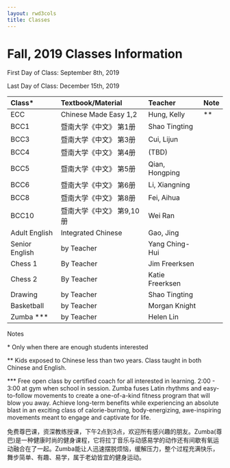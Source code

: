 ```yaml
---
layout: rwd3cols
title: Classes
---
```

# Fall, 2019 Classes Information 

First Day of Class: September 8th, 2019

Last Day of Class: December 15th, 2019

| Class*        | Textbook/Material          | Teacher | Note |
|:-------------|:------------------|:------|:------|
| ECC 	| Chinese Made Easy 1,2 	| Hung, Kelly 	| ** | 
| BCC1 	| 暨南大学《中文》 第1册 	| Shao Tingting | | 
| BCC3 	| 暨南大学《中文》 第3册 	| Cui, Lijun | | 
| BCC4 	| 暨南大学《中文》 第4册 	| (TBD) | | 
| BCC5 	| 暨南大学《中文》 第5册 	| Qian, Hongping | | 
| BCC6 	| 暨南大学《中文》 第6册 	| Li, Xiangning | | 
| BCC8 	| 暨南大学《中文》 第8册 	| Fei, Aihua || 
| BCC10 	| 暨南大学《中文》 第9,10册 	| Wei Ran | | 
| Adult English 	| Integrated Chinese 	| Gao, Jing | | 
| Senior English 	| by Teacher 	| Yang Ching-Hui | | 
| Chess 1 	| By Teacher 	| Jim Freerksen 	| | 
| Chess 2 	| By Teacher 	| Katie Freerksen | | 
| Drawing 	| by Teacher 	| Shao Tingting | | 
| Basketball 	| by Teacher 	| Morgan Knight | 
| Zumba *** 	| by Teacher 	| Helen Lin | | 

Notes

\* Only when there are enough students interested

** Kids exposed to Chinese less than two years. Class taught in both Chinese and English.

*** Free open class by certified coach for all interested in learning. 2:00 - 3:00  at gym when school in session. Zumba fuses Latin rhythms and easy-to-follow movements to create a one-of-a-kind fitness program that will blow you away. Achieve long-term benefits while experiencing an absolute blast in an exciting class of calorie-burning, body-energizing, awe-inspiring movements meant to engage and captivate for life.

免费尊巴课，资深教练授课，下午2点到3点，欢迎所有感兴趣的朋友。Zumba(尊巴)是一种健康时尚的健身课程，它将拉丁音乐与动感易学的动作还有间歇有氧运动融合在了一起。Zumba能让人迅速摆脱烦恼，缓解压力，整个过程充满快乐，舞步简单、有趣、易学，属于老幼皆宜的健身运动。